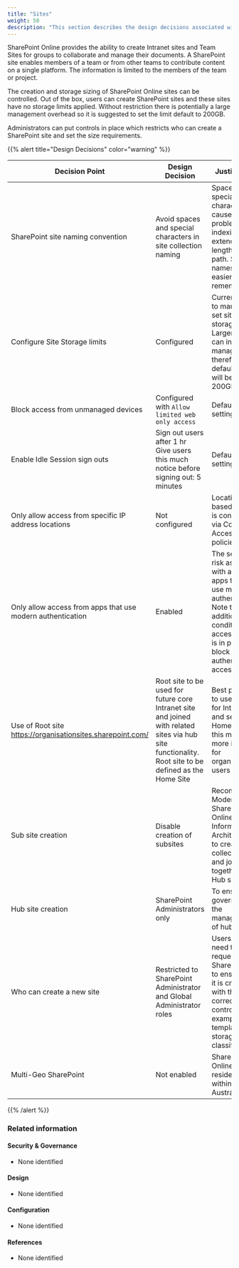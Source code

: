 ```yaml
---
title: "Sites"
weight: 50
description: "This section describes the design decisions associated with SharePoint Sites for system(s) built using ASD's Blueprint for Secure Cloud."
---
```


SharePoint Online provides the ability to create Intranet sites and Team Sites for groups to collaborate and manage their documents. A SharePoint site enables members of a team or from other teams to contribute content on a single platform. The information is limited to the members of the team or project.

The creation and storage sizing of SharePoint Online sites can be controlled. Out of the box, users can create SharePoint sites and these sites have no storage limits applied. Without restriction there is potentially a large management overhead so it is suggested to set the limit default to 200GB.

Administrators can put controls in place which restricts who can create a SharePoint site and set the size requirements.

{{% alert title="Design Decisions" color="warning" %}}

| Decision Point                                             | Design Decision                                                                                                                                       | Justification                                                                                                                                                       |
|------------------------------------------------------------|-------------------------------------------------------------------------------------------------------------------------------------------------------|---------------------------------------------------------------------------------------------------------------------------------------------------------------------|
| SharePoint site naming convention                          | Avoid spaces and special characters in site collection naming                                                                                         | Spaces and special characters can cause problems with indexing and extend the length of the path. Short names are easier to remember                                |
| Configure Site Storage limits                              | Configured                                                                                                                                            | Currently set to manually set site storage limits. Larger storage can increase management therefore default limit will be set to 200GB.                             |
| Block access from unmanaged devices                        | Configured with `Allow limited web only access`                                                                                                       | Default settings                                                                                                                                                    |
| Enable Idle Session sign outs                              | Sign out users after 1 hr<br>Give users this much notice before signing out: 5 minutes                                                                | Default settings                                                                                                                                                    |
| Only allow access from specific IP address locations       | Not configured                                                                                                                                        | Location based access is controlled via Conditional Access policies                                                                                                 |
| Only allow access from apps that use modern authentication | Enabled                                                                                                                                               | The security risk associated with allowing apps that don’t use modern authentication. Note that additional conditional access policy is in place to block legacy authentication access. |
| Use of Root site https://organisationsites.sharepoint.com/ | Root site to be used for future core Intranet site and joined with related sites via hub site functionality. Root site to be defined as the Home Site | Best practice to use root site for Intranet and set as Home Site as this makes it more intuitive for organisational users                                           |
| Sub site creation                                          | Disable creation of subsites                                                                                                                          | Recommended Modern SharePoint Online Information Architecture is to create site collections and join together as Hub sites                                          |
| Hub site creation                                          | SharePoint Administrators only                                                                                                                        | To ensure governance of the management of hub sites                                                                                                                 |
| Who can create a new site                                  | Restricted to SharePoint Administrator and Global Administrator roles                                                                                 | Users will need to request a new SharePoint site to ensure that it is created with the correct controls, for example template type, storage and classification.     |
| Multi-Geo SharePoint                                       | Not enabled                                                                                                                                           | SharePoint Online Data residency only within Australia                                                                                                              |

{{% /alert %}}

### Related information

#### Security & Governance

* None identified

#### Design

* None identified

#### Configuration

* None identified

#### References

* None identified